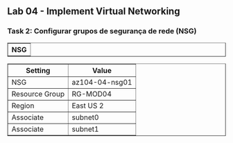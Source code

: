 <h2>Lab 04 - Implement Virtual Networking</h2>
 
<h3>Task 2: Configurar grupos de segurança de rede (NSG)</h3>

<table border="1">    
  <tr>
    <th colspan="1">NSG</th> 
</table>

<table border="1">    
  <tr>
    <th colspan="1">Setting</th>  	              
    <th colspan="2">Value</th>
  </tr>
<td>NSG</td>
    <td>az104-04-nsg01</td>
  </tr>
  <tr>
    <td>Resource Group</td>
    <td>RG-MOD04</td>
  </tr>
  <tr>
    <td>Region</td>
    <td>East US 2</td>
  </tr>
  <tr>
    <td>Associate</td>
    <td>subnet0</td>
  </tr>
  <tr>
    <td>Associate</td>
    <td>subnet1</td>
  </tr>
 </table> 
 
 
